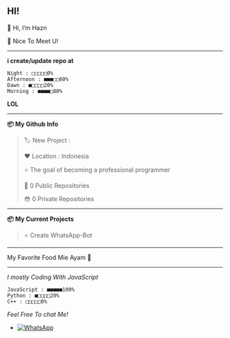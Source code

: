HI!
---

👋 Hi, I’m Hazn

🙂 Nice To Meet U!

---

**i create/update repo at**
```text
Night : □□□□□0%
Afternoon : ■■■□□60%
Dawn : ■□□□□20%
Morning : ■■■■□80%
```
**LOL**

----

**📦 My Github Info**

> 🏷️ New Project : 
 > 
> ❤️ Location : Indonesia
 > 
> ⭐ The goal of becoming a professional programmer
 > 
> 🙂 0 Public Repositories 
 > 
> 😳 0 Private Repositories  

---
**📦 My Current Projects**
> ⭐ Create WhatsApp-Bot
---

My Favorite Food Mie Ayam 🍜

---
*I mostly Coding With JavaScript*
```text
JavaScript : ■■■■■100%
Python : ■□□□□20%
C++ : □□□□□0%
```

*Feel Free To chat Me!*
* <a href="https://t.me/JustMeLoLz"><img alt="WhatsApp" src="https://img.shields.io/badge/WhatsApp%20Group-25D366?style=for-the-badge&logo=telegram&logoColor=white"/></a>

